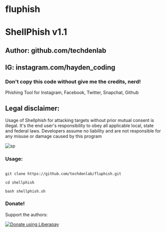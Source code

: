 # fluphish
# ShellPhish v1.1

## Author: github.com/techdenlab

## IG: instagram.com/hayden_coding

### Don't copy this code without give me the credits, nerd! 





Phishing Tool for Instagram, Facebook, Twitter, Snapchat, Github



## Legal disclaimer:

Usage of Shellphish for attacking targets without prior mutual consent is illegal. It's the end user's responsibility to obey all applicable local, state and federal laws. Developers assume no liability and are not responsible for any misuse or damage caused by this program 



![sp](https://user-images.githubusercontent.com/34893261/41802023-87f47086-7654-11e8-8d16-8c2fb194687e.png)



### Usage:

```

git clone https://github.com/techdenlab/fluphish.git

cd shellphish

bash shellphish.sh

```



### Donate!

Support the authors:



<noscript><a href="https://paypal.me/techdenlab"><img alt="Donate using Liberapay" src="https://liberapay.com/assets/widgets/donate.svg"></a></noscript>
